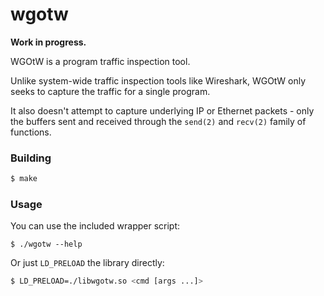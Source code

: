 wgotw
=====

**Work in progress.**

WGOtW is a program traffic inspection tool.

Unlike system-wide traffic inspection tools like Wireshark, WGOtW only
seeks to capture the traffic for a single program.

It also doesn't attempt to capture underlying IP or Ethernet packets - only
the buffers sent and received through the `send(2)` and `recv(2)` family
of functions.

### Building

```bash
$ make
```

### Usage

You can use the included wrapper script:

```
$ ./wgotw --help
```

Or just `LD_PRELOAD` the library directly:

```bash
$ LD_PRELOAD=./libwgotw.so <cmd [args ...]>
```
